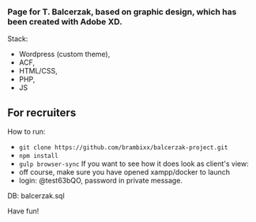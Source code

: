 ### Page for T. Balcerzak, based on graphic design, which has been created with Adobe XD. 

Stack:
- Wordpress (custom theme),
- ACF,
- HTML/CSS,
- PHP,
- JS

## For recruiters 

How to run: 
- ``` git clone https://github.com/brambixx/balcerzak-project.git ```
- ``` npm install ```
- ``` gulp browser-sync ```
If you want to see how it does look as client's view: 
- off course, make sure you have opened xampp/docker to launch 
- login: @test63bQO, password in private message. 

DB: balcerzak.sql

Have fun! 
